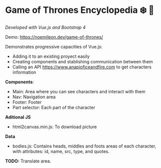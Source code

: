 # Game of Thrones Encyclopedia :snowflake: :crown:
*Developed with Vue.js and Bootstrap 4*

Demo: https://noemileon.dev/game-of-thrones/

Demonstrates progressive capacities of Vue.js:
* Adding it to an existing proyect easily
* Creating components and stablishing communication between them
* Calling an API https://www.anapioficeandfire.com to get characters information

**Components**:
* Main: Area where you can see characters and interact with them
* Nav: Navigation area
* Footer: Footer
* Part selector: Each part of the character

**Aditional JS**
* html2canvas.min.js: To download picture

**Data**
* bodies.js: Contains heads, middles and foots areas of each character, with attributes: id, name, src, type, and quotes.

**TODO:**
Translate area.
